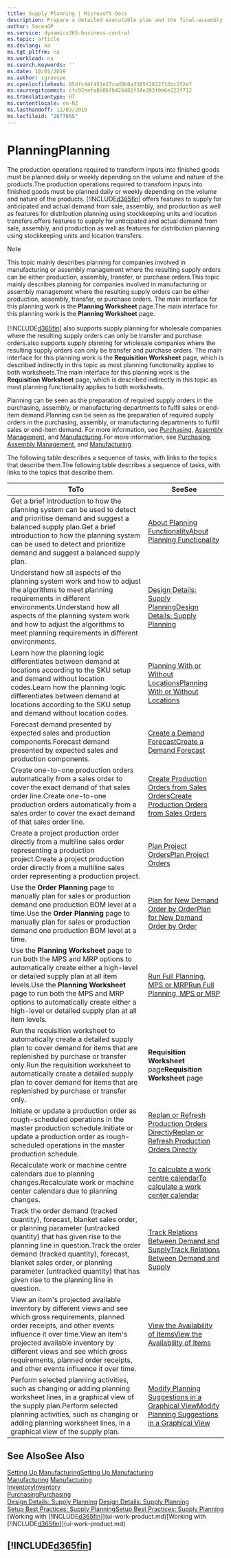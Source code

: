```yaml
---
title: Supply Planning | Microsoft Docs
description: Prepare a detailed executable plan and the final-assembly production schedule for sales and production demand.
author: SorenGP
ms.service: dynamics365-business-central
ms.topic: article
ms.devlang: na
ms.tgt_pltfrm: na
ms.workload: na
ms.search.keywords: ''
ms.date: 10/01/2019
ms.author: sgroespe
ms.openlocfilehash: 85dfc44f453e27cad0b0a3385f2822715bc252e7
ms.sourcegitcommit: cfc92eefa8b06fb426482f54e393f0e6e222f712
ms.translationtype: HT
ms.contentlocale: en-NZ
ms.lasthandoff: 12/03/2019
ms.locfileid: "2877655"
---
```

# <a name="planning"></a><span data-ttu-id="c8f8b-103">Planning</span><span class="sxs-lookup"><span data-stu-id="c8f8b-103">Planning</span></span>
<span data-ttu-id="c8f8b-104">The production operations required to transform inputs into finished goods must be planned daily or weekly depending on the volume and nature of the products.</span><span class="sxs-lookup"><span data-stu-id="c8f8b-104">The production operations required to transform inputs into finished goods must be planned daily or weekly depending on the volume and nature of the products.</span></span> [!INCLUDE[d365fin](includes/d365fin_md.md)] <span data-ttu-id="c8f8b-105">offers features to supply for anticipated and actual demand from sale, assembly, and production as well as features for distribution planning using stockkeeping units and location transfers.</span><span class="sxs-lookup"><span data-stu-id="c8f8b-105">offers features to supply for anticipated and actual demand from sale, assembly, and production as well as features for distribution planning using stockkeeping units and location transfers.</span></span>

> [!NOTE]
> <span data-ttu-id="c8f8b-106">This topic mainly describes planning for companies involved in manufacturing or assembly management where the resulting supply orders can be either production, assembly, transfer, or purchase orders.</span><span class="sxs-lookup"><span data-stu-id="c8f8b-106">This topic mainly describes planning for companies involved in manufacturing or assembly management where the resulting supply orders can be either production, assembly, transfer, or purchase orders.</span></span> <span data-ttu-id="c8f8b-107">The main interface for this planning work is the **Planning Worksheet** page.</span><span class="sxs-lookup"><span data-stu-id="c8f8b-107">The main interface for this planning work is the **Planning Worksheet** page.</span></span><br /><br />
> [!INCLUDE[d365fin](includes/d365fin_md.md)] <span data-ttu-id="c8f8b-108">also supports supply planning for wholesale companies where the resulting supply orders can only be transfer and purchase orders.</span><span class="sxs-lookup"><span data-stu-id="c8f8b-108">also supports supply planning for wholesale companies where the resulting supply orders can only be transfer and purchase orders.</span></span> <span data-ttu-id="c8f8b-109">The main interface for this planning work is the **Requisition Worksheet** page, which is described indirectly in this topic as most planning functionality applies to both worksheets.</span><span class="sxs-lookup"><span data-stu-id="c8f8b-109">The main interface for this planning work is the **Requisition Worksheet** page, which is described indirectly in this topic as most planning functionality applies to both worksheets.</span></span>

<span data-ttu-id="c8f8b-110">Planning can be seen as the preparation of required supply orders in the purchasing, assembly, or manufacturing departments to fulfil sales or end-item demand.</span><span class="sxs-lookup"><span data-stu-id="c8f8b-110">Planning can be seen as the preparation of required supply orders in the purchasing, assembly, or manufacturing departments to fulfill sales or end-item demand.</span></span> <span data-ttu-id="c8f8b-111">For more information, see [Purchasing](purchasing-manage-purchasing.md), [Assembly Management](assembly-assemble-items.md), and [Manufacturing](production-manage-manufacturing.md).</span><span class="sxs-lookup"><span data-stu-id="c8f8b-111">For more information, see [Purchasing](purchasing-manage-purchasing.md), [Assembly Management](assembly-assemble-items.md), and [Manufacturing](production-manage-manufacturing.md).</span></span>

<span data-ttu-id="c8f8b-112">The following table describes a sequence of tasks, with links to the topics that describe them.</span><span class="sxs-lookup"><span data-stu-id="c8f8b-112">The following table describes a sequence of tasks, with links to the topics that describe them.</span></span>   

|<span data-ttu-id="c8f8b-113">**To**</span><span class="sxs-lookup"><span data-stu-id="c8f8b-113">**To**</span></span>|<span data-ttu-id="c8f8b-114">**See**</span><span class="sxs-lookup"><span data-stu-id="c8f8b-114">**See**</span></span>|  
|------------|-------------|  
|<span data-ttu-id="c8f8b-115">Get a brief introduction to how the planning system can be used to detect and prioritise demand and suggest a balanced supply plan.</span><span class="sxs-lookup"><span data-stu-id="c8f8b-115">Get a brief introduction to how the planning system can be used to detect and prioritize demand and suggest a balanced supply plan.</span></span>|[<span data-ttu-id="c8f8b-116">About Planning Functionality</span><span class="sxs-lookup"><span data-stu-id="c8f8b-116">About Planning Functionality</span></span>](production-about-planning-functionality.md)|
|<span data-ttu-id="c8f8b-117">Understand how all aspects of the planning system work and how to adjust the algorithms to meet planning requirements in different environments.</span><span class="sxs-lookup"><span data-stu-id="c8f8b-117">Understand how all aspects of the planning system work and how to adjust the algorithms to meet planning requirements in different environments.</span></span>|[<span data-ttu-id="c8f8b-118">Design Details: Supply Planning</span><span class="sxs-lookup"><span data-stu-id="c8f8b-118">Design Details: Supply Planning</span></span>](design-details-supply-planning.md)|
|<span data-ttu-id="c8f8b-119">Learn how the planning logic differentiates between demand at locations according to the SKU setup and demand without location codes.</span><span class="sxs-lookup"><span data-stu-id="c8f8b-119">Learn how the planning logic differentiates between demand at locations according to the SKU setup and demand without location codes.</span></span>|[<span data-ttu-id="c8f8b-120">Planning With or Without Locations</span><span class="sxs-lookup"><span data-stu-id="c8f8b-120">Planning With or Without Locations</span></span>](production-planning-with-without-locations.md)|
|<span data-ttu-id="c8f8b-121">Forecast demand presented by expected sales and production components.</span><span class="sxs-lookup"><span data-stu-id="c8f8b-121">Forecast demand presented by expected sales and production components.</span></span>|[<span data-ttu-id="c8f8b-122">Create a Demand Forecast</span><span class="sxs-lookup"><span data-stu-id="c8f8b-122">Create a Demand Forecast</span></span>](production-how-to-create-a-forecast.md)|  
|<span data-ttu-id="c8f8b-123">Create one-to-one production orders automatically from a sales order to cover the exact demand of that sales order line.</span><span class="sxs-lookup"><span data-stu-id="c8f8b-123">Create one-to-one production orders automatically from a sales order to cover the exact demand of that sales order line.</span></span>|[<span data-ttu-id="c8f8b-124">Create Production Orders from Sales Orders</span><span class="sxs-lookup"><span data-stu-id="c8f8b-124">Create Production Orders from Sales Orders</span></span>](production-how-to-create-production-orders-from-sales-orders.md)|
|<span data-ttu-id="c8f8b-125">Create a project production order directly from a multiline sales order representing a production project.</span><span class="sxs-lookup"><span data-stu-id="c8f8b-125">Create a project production order directly from a multiline sales order representing a production project.</span></span>|[<span data-ttu-id="c8f8b-126">Plan Project Orders</span><span class="sxs-lookup"><span data-stu-id="c8f8b-126">Plan Project Orders</span></span>](production-how-to-plan-project-orders.md)|
|<span data-ttu-id="c8f8b-127">Use the **Order Planning** page to manually plan for sales or production demand one production BOM level at a time.</span><span class="sxs-lookup"><span data-stu-id="c8f8b-127">Use the **Order Planning** page to manually plan for sales or production demand one production BOM level at a time.</span></span>|[<span data-ttu-id="c8f8b-128">Plan for New Demand Order by Order</span><span class="sxs-lookup"><span data-stu-id="c8f8b-128">Plan for New Demand Order by Order</span></span>](production-how-to-plan-for-new-demand.md)|
|<span data-ttu-id="c8f8b-129">Use the **Planning Worksheet** page to run both the MPS and MRP options to automatically create either a high-level or detailed supply plan at all item levels.</span><span class="sxs-lookup"><span data-stu-id="c8f8b-129">Use the **Planning Worksheet** page to run both the MPS and MRP options to automatically create either a high-level or detailed supply plan at all item levels.</span></span>|[<span data-ttu-id="c8f8b-130">Run Full Planning, MPS or MRP</span><span class="sxs-lookup"><span data-stu-id="c8f8b-130">Run Full Planning, MPS or MRP</span></span>](production-how-to-run-mps-and-mrp.md)|
|<span data-ttu-id="c8f8b-131">Run the requisition worksheet to automatically create a detailed supply plan to cover demand for items that are replenished by purchase or transfer only.</span><span class="sxs-lookup"><span data-stu-id="c8f8b-131">Run the requisition worksheet to automatically create a detailed supply plan to cover demand for items that are replenished by purchase or transfer only.</span></span>|<span data-ttu-id="c8f8b-132">**Requisition Worksheet** page</span><span class="sxs-lookup"><span data-stu-id="c8f8b-132">**Requisition Worksheet** page</span></span>|  
|<span data-ttu-id="c8f8b-133">Initiate or update a production order as rough-scheduled operations in the master production schedule.</span><span class="sxs-lookup"><span data-stu-id="c8f8b-133">Initiate or update a production order as rough-scheduled operations in the master production schedule.</span></span>|[<span data-ttu-id="c8f8b-134">Replan or Refresh Production Orders Directly</span><span class="sxs-lookup"><span data-stu-id="c8f8b-134">Replan or Refresh Production Orders Directly</span></span>](production-how-to-replan-refresh-production-orders.md)|
|<span data-ttu-id="c8f8b-135">Recalculate work or machine centre calendars due to planning changes.</span><span class="sxs-lookup"><span data-stu-id="c8f8b-135">Recalculate work or machine center calendars due to planning changes.</span></span>|[<span data-ttu-id="c8f8b-136">To calculate a work centre calendar</span><span class="sxs-lookup"><span data-stu-id="c8f8b-136">To calculate a work center calendar</span></span>](production-how-to-create-work-center-calendars.md#to-calculate-a-work-center-calendar)|
|<span data-ttu-id="c8f8b-137">Track the order demand (tracked quantity), forecast, blanket sales order, or planning parameter (untracked quantity) that has given rise to the planning line in question.</span><span class="sxs-lookup"><span data-stu-id="c8f8b-137">Track the order demand (tracked quantity), forecast, blanket sales order, or planning parameter (untracked quantity) that has given rise to the planning line in question.</span></span>|[<span data-ttu-id="c8f8b-138">Track Relations Between Demand and Supply</span><span class="sxs-lookup"><span data-stu-id="c8f8b-138">Track Relations Between Demand and Supply</span></span>](production-how-track-demand-supply.md)|
|<span data-ttu-id="c8f8b-139">View an item's projected available inventory by different views and see which gross requirements, planned order receipts, and other events influence it over time.</span><span class="sxs-lookup"><span data-stu-id="c8f8b-139">View an item's projected available inventory by different views and see which gross requirements, planned order receipts, and other events influence it over time.</span></span>|[<span data-ttu-id="c8f8b-140">View the Availability of Items</span><span class="sxs-lookup"><span data-stu-id="c8f8b-140">View the Availability of Items</span></span>](inventory-how-availability-overview.md)|  
|<span data-ttu-id="c8f8b-141">Perform selected planning activities, such as changing or adding planning worksheet lines, in a graphical view of the supply plan.</span><span class="sxs-lookup"><span data-stu-id="c8f8b-141">Perform selected planning activities, such as changing or adding planning worksheet lines, in a graphical view of the supply plan.</span></span>|[<span data-ttu-id="c8f8b-142">Modify Planning Suggestions in a Graphical View</span><span class="sxs-lookup"><span data-stu-id="c8f8b-142">Modify Planning Suggestions in a Graphical View</span></span>](production-how-to-modify-planning-suggestions-in-a-graphical-view.md)|

## <a name="see-also"></a><span data-ttu-id="c8f8b-143">See Also</span><span class="sxs-lookup"><span data-stu-id="c8f8b-143">See Also</span></span>
[<span data-ttu-id="c8f8b-144">Setting Up Manufacturing</span><span class="sxs-lookup"><span data-stu-id="c8f8b-144">Setting Up Manufacturing</span></span>](production-configure-production-processes.md)  
<span data-ttu-id="c8f8b-145">[Manufacturing](production-manage-manufacturing.md)  </span><span class="sxs-lookup"><span data-stu-id="c8f8b-145">[Manufacturing](production-manage-manufacturing.md)  </span></span>  
[<span data-ttu-id="c8f8b-146">Inventory</span><span class="sxs-lookup"><span data-stu-id="c8f8b-146">Inventory</span></span>](inventory-manage-inventory.md)  
[<span data-ttu-id="c8f8b-147">Purchasing</span><span class="sxs-lookup"><span data-stu-id="c8f8b-147">Purchasing</span></span>](purchasing-manage-purchasing.md)  
<span data-ttu-id="c8f8b-148">[Design Details: Supply Planning](design-details-supply-planning.md) </span><span class="sxs-lookup"><span data-stu-id="c8f8b-148">[Design Details: Supply Planning](design-details-supply-planning.md) </span></span>  
[<span data-ttu-id="c8f8b-149">Setup Best Practices: Supply Planning</span><span class="sxs-lookup"><span data-stu-id="c8f8b-149">Setup Best Practices: Supply Planning</span></span>](setup-best-practices-supply-planning.md)  
<span data-ttu-id="c8f8b-150">[Working with [!INCLUDE[d365fin](includes/d365fin_md.md)]](ui-work-product.md)</span><span class="sxs-lookup"><span data-stu-id="c8f8b-150">[Working with [!INCLUDE[d365fin](includes/d365fin_md.md)]](ui-work-product.md)</span></span>

## [!INCLUDE[d365fin](includes/free_trial_md.md)]  

